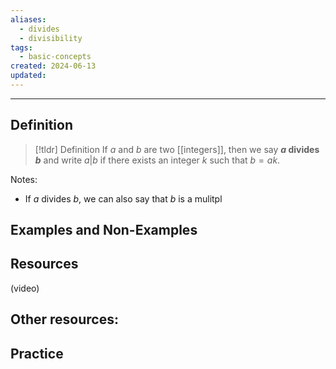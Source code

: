 ```yaml
---
aliases:
  - divides
  - divisibility
tags:
  - basic-concepts
created: 2024-06-13
updated:
---
```

---
## Definition 

> [!tldr] Definition
> If $a$ and $b$ are two [[integers]], then we say **$a$ divides $b$** and write $a | b$ if there exists an integer $k$ such that $b = ak$. 

Notes: 
- If $a$ divides $b$, we can also say that $b$ is a mulitpl

## Examples and Non-Examples

## Resources 

(video)

Other resources: 
- 

## Practice 
